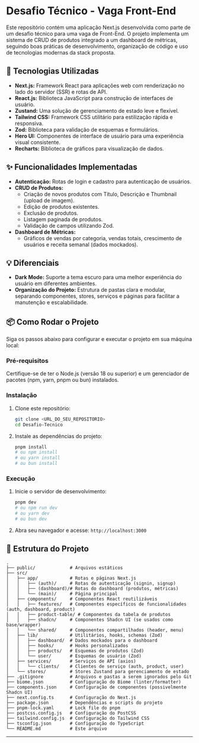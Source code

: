 # Desafio Técnico - Vaga Front-End

Este repositório contém uma aplicação Next.js desenvolvida como parte de um desafio técnico para uma vaga de Front-End. O projeto implementa um sistema de CRUD de produtos integrado a um dashboard de métricas, seguindo boas práticas de desenvolvimento, organização de código e uso de tecnologias modernas da stack proposta.

## 🚀 Tecnologias Utilizadas

*   **Next.js:** Framework React para aplicações web com renderização no lado do servidor (SSR) e rotas de API.
*   **React.js:** Biblioteca JavaScript para construção de interfaces de usuário.
*   **Zustand:** Uma solução de gerenciamento de estado leve e flexível.
*   **Tailwind CSS:** Framework CSS utilitário para estilização rápida e responsiva.
*   **Zod:** Biblioteca para validação de esquemas e formulários.
*   **Hero UI:** Componentes de interface de usuário para uma experiência visual consistente.
*   **Recharts:** Biblioteca de gráficos para visualização de dados.

## ✨ Funcionalidades Implementadas

*   **Autenticação:** Rotas de login e cadastro para autenticação de usuários.
*   **CRUD de Produtos:**
    *   Criação de novos produtos com Título, Descrição e Thumbnail (upload de imagem).
    *   Edição de produtos existentes.
    *   Exclusão de produtos.
    *   Listagem paginada de produtos.
    *   Validação de campos utilizando Zod.
*   **Dashboard de Métricas:**
    *   Gráficos de vendas por categoria, vendas totais, crescimento de usuários e receita semanal (dados mockados).

## 💡 Diferenciais

*   **Dark Mode:** Suporte a tema escuro para uma melhor experiência do usuário em diferentes ambientes.
*   **Organização do Projeto:** Estrutura de pastas clara e modular, separando componentes, stores, serviços e páginas para facilitar a manutenção e escalabilidade.

## 📦 Como Rodar o Projeto

Siga os passos abaixo para configurar e executar o projeto em sua máquina local:

### Pré-requisitos

Certifique-se de ter o Node.js (versão 18 ou superior) e um gerenciador de pacotes (npm, yarn, pnpm ou bun) instalados.

### Instalação

1.  Clone este repositório:
    ```bash
    git clone <URL_DO_SEU_REPOSITORIO>
    cd Desafio-Tecnico
    ```
2.  Instale as dependências do projeto:
    ```bash
    pnpm install
    # ou npm install
    # ou yarn install
    # ou bun install
    ```

### Execução

1.  Inicie o servidor de desenvolvimento:
    ```bash
    pnpm dev
    # ou npm run dev
    # ou yarn dev
    # ou bun dev
    ```
2.  Abra seu navegador e acesse: `http://localhost:3000`

## 📄 Estrutura do Projeto

```
.
├── public/             # Arquivos estáticos
├── src/
│   ├── app/            # Rotas e páginas Next.js
│   │   ├── (auth)/     # Rotas de autenticação (signin, signup)
│   │   ├── (dashboard)/# Rotas do dashboard (produtos, métricas)
│   │   └── (main)/     # Página principal
│   ├── components/     # Componentes React reutilizáveis
│   │   ├── features/   # Componentes específicos de funcionalidades (auth, dashboard, product)
│   │   ├── product-table/ # Componentes da tabela de produtos
│   │   ├── shadcn/     # Componentes Shadcn UI (se usados como base/wrapper)
│   │   └── shared/     # Componentes compartilhados (header, menu)
│   ├── lib/            # Utilitários, hooks, schemas (Zod)
│   │   ├── dashboard/  # Dados mockados para o dashboard
│   │   ├── hooks/      # Hooks personalizados
│   │   ├── products/   # Esquemas de produtos (Zod)
│   │   └── user/       # Esquemas de usuário (Zod)
│   ├── services/       # Serviços de API (axios)
│   │   └── clients/    # Clientes de serviço (auth, product, user)
│   └── stores/         # Stores Zustand para gerenciamento de estado
├── .gitignore          # Arquivos e pastas a serem ignorados pelo Git
├── biome.json          # Configuração do Biome (linter/formatter)
├── components.json     # Configuração de componentes (possivelmente Shadcn UI)
├── next.config.ts      # Configuração do Next.js
├── package.json        # Dependências e scripts do projeto
├── pnpm-lock.yaml      # Lock file do pnpm
├── postcss.config.js   # Configuração do PostCSS
├── tailwind.config.js  # Configuração do Tailwind CSS
├── tsconfig.json       # Configuração do TypeScript
└── README.md           # Este arquivo
```

---